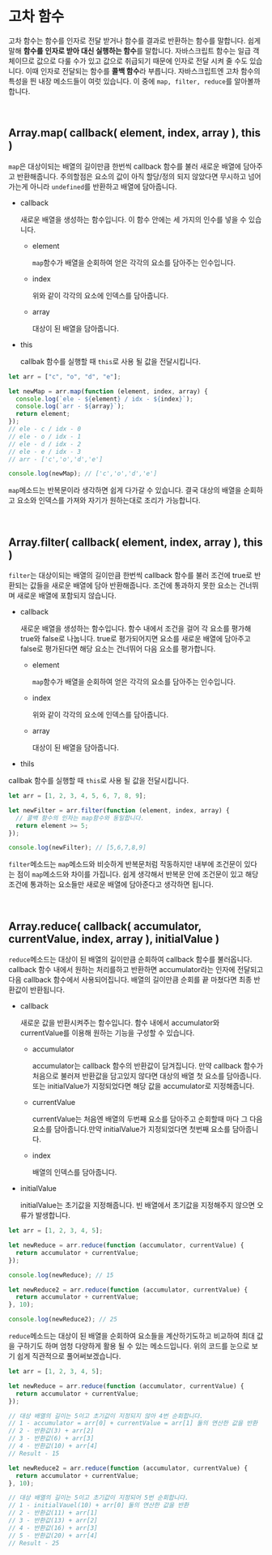 # 고차 함수

고차 함수는 함수를 인자로 전달 받거나 함수를 결과로 반환하는 함수를 말합니다. 쉽게 말해 **함수를** **인자로 받아 대신 실행하는 함수**를 말합니다. 자바스크립트 함수는 일급 객체이므로 값으로 다룰 수가 있고 값으로 취급되기 때문에 인자로 전달 시켜 줄 수도 있습니다. 이때 인자로 전달되는 함수를 **콜백 함수**라 부릅니다. 자바스크립트엔 고차 함수의 특성을 띈 내장 메소드들이 여럿 있습니다. 이 중에 `map, filter, reduce`를 알아볼까 합니다.

<br />
 
## Array.map( callback( element, index, array ), this )

`map`은 대상이되는 배열의 길이만큼 한번씩 callback 함수를 불러 새로운 배열에 담아주고 반환해줍니다. 주의할점은 요소의 값이 아직 할당/정의 되지 않았다면 무시하고 넘어가는게 아니라 `undefined`를 반환하고 배열에 담아줍니다.

- callback

  새로운 배열을 생성하는 함수입니다. 이 함수 안에는 세 가지의 인수를 넣을 수 있습니다.

  - element

    `map`함수가 배열을 순회하여 얻은 각각의 요소를 담아주는 인수입니다.

  - index

    위와 같이 각각의 요소에 인덱스를 담아줍니다.

  - array

    대상이 된 배열을 담아줍니다.

- this

  callbak 함수를 실행할 때 `this`로 사용 될 값을 전달시킵니다.

```jsx
let arr = ["c", "o", "d", "e"];

let newMap = arr.map(function (element, index, array) {
  console.log(`ele - ${element} / idx - ${index}`);
  console.log(`arr - ${array}`);
  return element;
});
// ele - c / idx - 0
// ele - o / idx - 1
// ele - d / idx - 2
// ele - e / idx - 3
// arr - ['c','o','d','e']

console.log(newMap); // ['c','o','d','e']
```

`map`메소드는 반복문이라 생각하면 쉽게 다가갈 수 있습니다. 결국 대상의 배열을 순회하고 요소와 인덱스를 가져와 자기가 원하는대로 조리가 가능합니다.

<br />
 
## Array.filter( callback( element, index, array ), this )

`filter`는 대상이되는 배열의 길이만큼 한번씩 callback 함수를 불러 조건에 true로 반환되는 값들을 새로운 배열에 담아 반환해줍니다. 조건에 통과하지 못한 요소는 건너뛰며 새로운 배열에 포함되지 않습니다.

- callback

  새로운 배열을 생성하는 함수입니다. 함수 내에서 조건을 걸어 각 요소를 평가해 true와 false로 나눕니다. true로 평가되어지면 요소를 새로운 배열에 담아주고 false로 평가된다면 해당 요소는 건너뛰어 다음 요소를 평가합니다.

  - element

    `map`함수가 배열을 순회하여 얻은 각각의 요소를 담아주는 인수입니다.

  - index

    위와 같이 각각의 요소에 인덱스를 담아줍니다.

  - array

    대상이 된 배열을 담아줍니다.

- thils

callbak 함수를 실행할 때 `this`로 사용 될 값을 전달시킵니다.

```jsx
let arr = [1, 2, 3, 4, 5, 6, 7, 8, 9];

let newFilter = arr.filter(function (element, index, array) {
  // 콜백 함수의 인자는 map함수와 동일합니다.
  return element >= 5;
});

console.log(newFilter); // [5,6,7,8,9]
```

`filter`메소드는 `map`메소드와 비슷하게 반복문처럼 작동하지만 내부에 조건문이 있다는 점이 `map`메소드와 차이를 가집니다. 쉽게 생각해서 반복문 안에 조건문이 있고 해당 조건에 통과하는 요소들만 새로운 배열에 담아준다고 생각하면 됩니다.

<br />
 
## Array.reduce( callback( accumulator, currentValue, index, array ), initialValue )

`reduce`메소드는 대상이 된 배열의 길이만큼 순회하여 callback 함수를 불러옵니다. callback 함수 내에서 원하는 처리를하고 반환하면 accumulator라는 인자에 전달되고 다음 callback 함수에서 사용되어집니다. 배열의 길이만큼 순회를 끝 마쳤다면 최종 반환값이 반환됩니다.

- callback

  새로운 값을 반환시켜주는 함수입니다. 함수 내에서 accumulator와 currentValue를 이용해 원하는 기능을 구성할 수 있습니다.

  - accumulator

    accumulator는 callback 함수의 반환값이 담겨집니다. 만약 callback 함수가 처음으로 불러져 반환값을 담고있지 않다면 대상의 배열 첫 요소를 담아줍니다. 또는 initialValue가 지정되었다면 해당 값을 accumulator로 지정해줍니다.

  - currentValue

    currentValue는 처음엔 배열의 두번째 요소를 담아주고 순회할때 마다 그 다음 요소를 담아줍니다.만약 initialValue가 지정되었다면 첫번째 요소를 담아줍니다.

  - index

    배열의 인덱스를 담아줍니다.

- initialValue

  initialValue는 초기값을 지정해줍니다. 빈 배열에서 초기값을 지정해주지 않으면 오류가 발생합니다.

```jsx
let arr = [1, 2, 3, 4, 5];

let newReduce = arr.reduce(function (accumulator, currentValue) {
  return accumulator + currentValue;
});

console.log(newReduce); // 15

let newReduce2 = arr.reduce(function (accumulator, currentValue) {
  return accumulator + currentValue;
}, 10);

console.log(newReduce2); // 25
```

`reduce`메소드는 대상이 된 배열을 순회하여 요소들을 계산하기도하고 비교하여 최대 값을 구하기도 하며 엄청 다양하게 활용 될 수 있는 메소드입니다. 위의 코드를 눈으로 보기 쉽게 직관적으로 풀어써보겠습니다.

```jsx
let arr = [1, 2, 3, 4, 5];

let newReduce = arr.reduce(function (accumulator, currentValue) {
  return accumulator + currentValue;
});

// 대상 배열의 길이는 5이고 초기값이 지정되지 않아 4번 순회합니다.
// 1 - accumulator = arr[0] + currentValue = arr[1] 둘의 연산한 값을 반환
// 2 - 반환값(3) + arr[2]
// 3 - 반환값(6) + arr[3]
// 4 - 반환값(10) + arr[4]
// Result - 15

let newReduce2 = arr.reduce(function (accumulator, currentValue) {
  return accumulator + currentValue;
}, 10);

// 대상 배열의 길이는 5이고 초기값이 지정되어 5번 순회합니다.
// 1 - initialVauel(10) + arr[0] 둘의 연산한 값을 반환
// 2 - 반환값(11) + arr[1]
// 3 - 반환값(13) + arr[2]
// 4 - 반환값(16) + arr[3]
// 5 - 반환값(20) + arr[4]
// Result - 25
```
